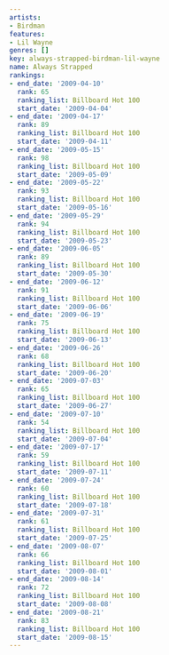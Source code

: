 ```yaml
---
artists:
- Birdman
features:
- Lil Wayne
genres: []
key: always-strapped-birdman-lil-wayne
name: Always Strapped
rankings:
- end_date: '2009-04-10'
  rank: 65
  ranking_list: Billboard Hot 100
  start_date: '2009-04-04'
- end_date: '2009-04-17'
  rank: 89
  ranking_list: Billboard Hot 100
  start_date: '2009-04-11'
- end_date: '2009-05-15'
  rank: 98
  ranking_list: Billboard Hot 100
  start_date: '2009-05-09'
- end_date: '2009-05-22'
  rank: 93
  ranking_list: Billboard Hot 100
  start_date: '2009-05-16'
- end_date: '2009-05-29'
  rank: 94
  ranking_list: Billboard Hot 100
  start_date: '2009-05-23'
- end_date: '2009-06-05'
  rank: 89
  ranking_list: Billboard Hot 100
  start_date: '2009-05-30'
- end_date: '2009-06-12'
  rank: 91
  ranking_list: Billboard Hot 100
  start_date: '2009-06-06'
- end_date: '2009-06-19'
  rank: 75
  ranking_list: Billboard Hot 100
  start_date: '2009-06-13'
- end_date: '2009-06-26'
  rank: 68
  ranking_list: Billboard Hot 100
  start_date: '2009-06-20'
- end_date: '2009-07-03'
  rank: 65
  ranking_list: Billboard Hot 100
  start_date: '2009-06-27'
- end_date: '2009-07-10'
  rank: 54
  ranking_list: Billboard Hot 100
  start_date: '2009-07-04'
- end_date: '2009-07-17'
  rank: 59
  ranking_list: Billboard Hot 100
  start_date: '2009-07-11'
- end_date: '2009-07-24'
  rank: 60
  ranking_list: Billboard Hot 100
  start_date: '2009-07-18'
- end_date: '2009-07-31'
  rank: 61
  ranking_list: Billboard Hot 100
  start_date: '2009-07-25'
- end_date: '2009-08-07'
  rank: 66
  ranking_list: Billboard Hot 100
  start_date: '2009-08-01'
- end_date: '2009-08-14'
  rank: 72
  ranking_list: Billboard Hot 100
  start_date: '2009-08-08'
- end_date: '2009-08-21'
  rank: 83
  ranking_list: Billboard Hot 100
  start_date: '2009-08-15'
---
```


